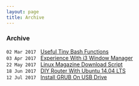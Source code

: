 ```yaml
---
layout: page
title: Archive
---
```


### Archive

`02 Mar 2017`&nbsp;&nbsp;&nbsp;[Useful Tiny Bash Functions](/kevydotvinu.github.io/Useful-Tiny-Bash-Functions)  
`03 Apr 2017`&nbsp;&nbsp;&nbsp;[Experience With i3 Window Manager](Experience-With-i3_Window-Manager)  
`22 May 2017`&nbsp;&nbsp;&nbsp;[Linux Magazine Download Script](/kevydotvinu.github.io/Linux-Magazines-Download-Script)  
`18 Jun 2017`&nbsp;&nbsp;&nbsp;[DIY Router With Ubuntu 14.04 LTS](/kevydotvinu.github.io/DIY-Router-With-Ubuntu-14.04-LTS)  
`12 Jul 2017`&nbsp;&nbsp;&nbsp;[Install GRUB On USB Drive](/kevydotvinu.github.io/Install-GRUB-on-USB-drive)  
&nbsp;

&nbsp;

&nbsp;

